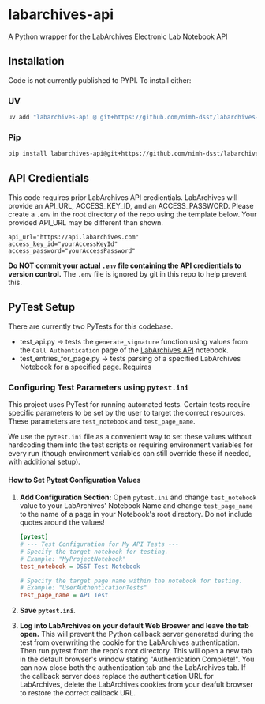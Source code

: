 # labarchives-api

A Python wrapper for the LabArchives Electronic Lab Notebook API

## Installation

Code is not currently published to PYPI. To install either:

### UV

```bash
uv add "labarchives-api @ git+https://github.com/nimh-dsst/labarchives-api"
```

### Pip

```bash
pip install labarchives-api@git+https://github.com/nimh-dsst/labarchives-api
```

## API Credientials

This code requires prior LabArchives API credientials. LabArchives will provide an API_URL, ACCESS_KEY_ID, and an ACCESS_PASSWORD. Please create a `.env` in the root directory of the repo using the template below. Your provided API_URL may be different than shown.

```env
api_url="https://api.labarchives.com"
access_key_id="yourAccessKeyId"
access_password="yourAccessPassword"
```

**Do NOT commit your actual `.env` file containing the API credientials to version control.** The `.env` file is ignored by git in this repo to help prevent this.

## PyTest Setup

There are currently two PyTests for this codebase.

- test_api.py -> tests the `generate_signature` function using values from the `Call Authentication` page of the [LabArchives API](https://mynotebook.labarchives.com/share/LabArchives%2520API/MC4wfDI3LzAvVHJlZU5vZGUvMjQzMzE3ODYzM3wwLjA=) notebook.
- test_entries_for_page.py -> tests parsing of a specified LabArchives Notebook for a specified page. Requires

### Configuring Test Parameters using `pytest.ini`

This project uses PyTest for running automated tests. Certain tests require specific parameters to be set by the user to target the correct resources. These parameters are `test_notebook` and `test_page_name`.

We use the `pytest.ini` file as a convenient way to set these values without hardcoding them into the test scripts or requiring environment variables for every run (though environment variables can still override these if needed, with additional setup).

#### How to Set Pytest Configuration Values

1. **Add Configuration Section:**
    Open `pytest.ini` and change `test_notebook` value to your LabArchives' Notebook Name and change `test_page_name` to the name of a page in your Notebook's root directory. Do not include quotes around the values!

    ```ini
    [pytest]
    # --- Test Configuration for My API Tests ---
    # Specify the target notebook for testing.
    # Example: "MyProjectNotebook"
    test_notebook = DSST Test Notebook

    # Specify the target page name within the notebook for testing.
    # Example: "UserAuthenticationTests"
    test_page_name = API Test
    ```

2. **Save `pytest.ini`**.

3. **Log into LabArchives on your default Web Broswer and leave the tab open.** This will prevent the Python callback server generated during the test from overwriting the cookie for the LabArchives authentication. Then run pytest from the repo's root directory. This will open a new tab in the default browser's window stating "Authentication Complete!". You can now close both the authentication tab and the LabArchives tab. If the callback server does replace the authentication URL for LabArchives, delete the LabArchives cookies from your deafult browser to restore the correct callback URL.
